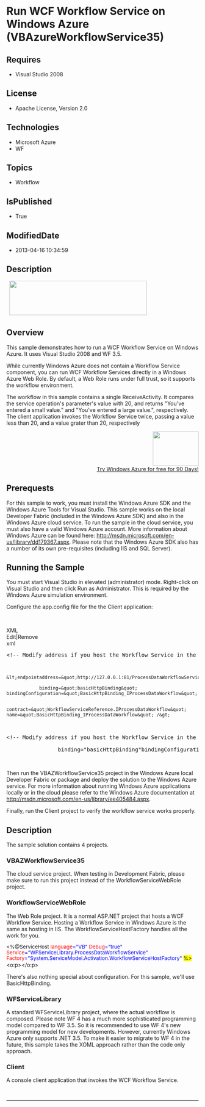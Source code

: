# Run WCF Workflow Service on Windows Azure (VBAzureWorkflowService35)
## Requires
* Visual Studio 2008
## License
* Apache License, Version 2.0
## Technologies
* Microsoft Azure
* WF
## Topics
* Workflow
## IsPublished
* True
## ModifiedDate
* 2013-04-16 10:34:59
## Description

<p style="font-family:Courier New">&nbsp;<a href="http://www.microsoft.com/click/services/Redirect2.ashx?CR_CC=200144420" target="_blank"><img id="79969" src="http://i1.code.msdn.s-msft.com/csazurebingmaps-bab92df1/image/file/79969/1/120x90_azure_web_en_us.jpg" alt="" width="360" height="90"></a></p>
<h2>Overview</h2>
<p>This sample demonstrates how to run a WCF Workflow Service on Windows Azure. It uses Visual Studio 2008 and WF 3.5.</p>
<p>While currently Windows Azure does not contain a Workflow Service component, you can run WCF Workflow Services directly in a Windows Azure Web Role. By default, a Web Role runs under full trust, so it supports the workflow environment.</p>
<p>The workflow in this sample contains a single ReceiveActivity. It compares the service operation's parameter's value with 20, and returns &quot;You've entered a small value.&quot; and &quot;You've entered a large value.&quot;, respectively. The client application invokes the
 Workflow Service twice, passing a value less than 20, and a value grater than 20, respectively</p>
<div align="right">
<p><a href="http://www.microsoft.com/click/services/Redirect2.ashx?CR_CC=200144420"><span style="color:windowtext; text-decoration:none"><span><img src="http://code.msdn.microsoft.com/site/view/file/67654/1/image.png" alt="" width="120" height="90" align="middle">
</span></span></a><br>
<a href="http://www.microsoft.com/click/services/Redirect2.ashx?CR_CC=200144420">Try Windows Azure for free for 90 Days!</a></p>
</div>
<h2>Prerequests</h2>
<p>For this sample to work, you must install the Windows Azure SDK and the Windows Azure Tools for Visual Studio. This sample works on the local Developer Fabric (included in the Windows Azure SDK) and also in the Windows Azure cloud service. To run the sample
 in the cloud service, you must also have a valid Windows Azure account. More information about Windows Azure can be found here:
<a href="http://msdn.microsoft.com/en-us/library/dd179367.aspx">http://msdn.microsoft.com/en-us/library/dd179367.aspx</a>. Please note that the Windows Azure SDK also has a number of its own pre-requisites (including IIS and SQL Server).</p>
<h2>Running the Sample</h2>
<p>You must start Visual Studio in elevated (administrator) mode. Right-click on Visual Studio and then click Run as Administrator. This is required by the Windows Azure simulation environment.</p>
<p>Configure the app.config file for the the Client application:</p>
<p>&nbsp;</p>
<div class="scriptcode">
<div class="pluginEditHolder" pluginCommand="mceScriptCode">
<div class="title"><span>XML</span></div>
<div class="pluginLinkHolder"><span class="pluginEditHolderLink">Edit</span>|<span class="pluginRemoveHolderLink">Remove</span></div>
<span class="hidden">xml</span>
<pre class="hidden">&lt;!-- Modify address if you host the Workflow Service in the cloud, or if your Development Fabric is not listening on port 81. --&gt;

            &lt;endpointaddress=&quot;http://127.0.0.1:81/ProcessDataWorkflowService.svc&quot;

                binding=&quot;basicHttpBinding&quot; bindingConfiguration=&quot;BasicHttpBinding_IProcessDataWorkflow&quot;

                contract=&quot;WorkflowServiceReference.IProcessDataWorkflow&quot; name=&quot;BasicHttpBinding_IProcessDataWorkflow&quot; /&gt;
</pre>
<div class="preview">
<pre class="xml"><span class="xml__comment">&lt;!--&nbsp;Modify&nbsp;address&nbsp;if&nbsp;you&nbsp;host&nbsp;the&nbsp;Workflow&nbsp;Service&nbsp;in&nbsp;the&nbsp;cloud,&nbsp;or&nbsp;if&nbsp;your&nbsp;Development&nbsp;Fabric&nbsp;is&nbsp;not&nbsp;listening&nbsp;on&nbsp;port&nbsp;81.&nbsp;--&gt;</span><span class="xml__tag_start">&lt;endpointaddress</span>=&quot;http://127.0.0.1:81/ProcessDataWorkflowService.svc&quot;&nbsp;
&nbsp;
&nbsp;&nbsp;&nbsp;&nbsp;&nbsp;&nbsp;&nbsp;&nbsp;&nbsp;&nbsp;&nbsp;&nbsp;&nbsp;&nbsp;&nbsp;&nbsp;<span class="xml__attr_name">binding</span>=<span class="xml__attr_value">&quot;basicHttpBinding&quot;</span><span class="xml__attr_name">bindingConfiguration</span>=<span class="xml__attr_value">&quot;BasicHttpBinding_IProcessDataWorkflow&quot;</span><span class="xml__attr_name">contract</span>=<span class="xml__attr_value">&quot;WorkflowServiceReference.IProcessDataWorkflow&quot;</span><span class="xml__attr_name">name</span>=<span class="xml__attr_value">&quot;BasicHttpBinding_IProcessDataWorkflow&quot;</span><span class="xml__tag_start">/&gt;</span></pre>
</div>
</div>
</div>
<p>&nbsp;</p>
<p>Then run the VBAZWorkflowService35 project in the Windows Azure local Developer Fabric or package and deploy the solution to the Windows Azure service. For more information about running Windows Azure applications locally or in the cloud please refer to
 the Windows Azure documentation at <a href="http://msdn.microsoft.com/en-us/library/ee405484.aspx">
http://msdn.microsoft.com/en-us/library/ee405484.aspx</a>.</p>
<p>Finally, run the Client project to verify the workflow service works properly.</p>
<h2>Description</h2>
<p>The sample solution contains 4 projects.</p>
<h3>VBAZWorkflowService35</h3>
<p>The cloud service project. When testing in Development Fabric, please make sure to run this project instead of the WorkflowServiceWebRole project.</p>
<h3>WorkflowServiceWebRole</h3>
<p>The Web Role project. It is a normal ASP.NET project that hosts a WCF Workflow Service. Hosting a Workflow Service in Windows Azure is the same as hosting in IIS. The WorkflowServiceHostFactory handles all the work for you.</p>
<p class="MsoNormal"><span style="font-size:10.0pt; line-height:115%">&lt;%</span><span style="font-size:10.0pt; line-height:115%">@</span><span style="font-size:10.0pt; line-height:115%">ServiceHost</span><span style="font-size:10.0pt; line-height:115%">
<span style="color:red">language</span><span style="color:blue">=&quot;VB&quot;</span> <span style="color:red">
Debug</span><span style="color:blue">=&quot;true&quot;</span> <span style="color:red">Service</span><span style="color:blue">=&quot;WFServiceLibrary.ProcessDataWorkflowService&quot;</span>
<span style="color:red">Factory</span><span style="color:blue">=&quot;System.ServiceModel.Activation.WorkflowServiceHostFactory&quot;</span>
<span style="background:yellow">%&gt;</span></span>&lt;o:p&gt;&lt;/o:p&gt;</p>
<p>There's also nothing special about configuration. For this sample, we'll use BasicHttpBinding.</p>
<h3>WFServiceLibrary</h3>
<p>A standard WFServiceLibrary project, where the actual workflow is composed. Please note WF 4 has a much more sophisticated programming model compared to WF 3.5. So it is recommended to use WF 4's new programming model for new developments. However, currently
 Windows Azure only supports .NET 3.5. To make it easier to migrate to WF 4 in the future, this sample takes the XOML approach rather than the code only approach.</p>
<h3>Client</h3>
<p>A console client application that invokes the WCF Workflow Service.</p>
<p>&nbsp;</p>
<hr>
<div><a href="http://go.microsoft.com/?linkid=9759640" style="margin-top:3px"><img src="http://bit.ly/onecodelogo" alt="">
</a></div>
